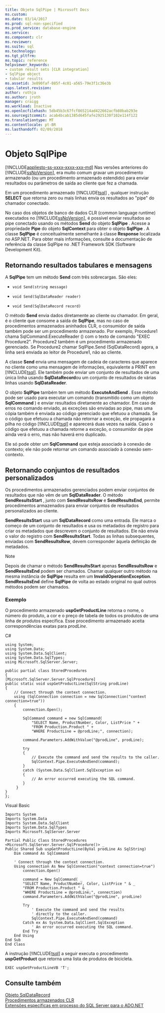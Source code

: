 ```yaml
---
title: Objeto SqlPipe | Microsoft Docs
ms.custom: 
ms.date: 03/14/2017
ms.prod: sql-non-specified
ms.prod_service: database-engine
ms.service: 
ms.component: clr
ms.reviewer: 
ms.suite: sql
ms.technology: 
ms.tgt_pltfrm: 
ms.topic: reference
helpviewer_keywords:
- custom result sets [CLR integration]
- SqlPipe object
- tabular results
ms.assetid: 3e090faf-085f-4c01-a565-79e3f1c36e3b
caps.latest.revision: 
author: rothja
ms.author: jroth
manager: craigg
ms.workload: Inactive
ms.openlocfilehash: 5db45b3c67fcf865214ad422662acfb80bab293e
ms.sourcegitcommit: acab4bcab1385d645fafe2925130f102e114f122
ms.translationtype: MT
ms.contentlocale: pt-BR
ms.lasthandoff: 02/09/2018
---
```

# <a name="sqlpipe-object"></a>Objeto SqlPipe
[!INCLUDE[appliesto-ss-xxxx-xxxx-xxx-md](../../includes/appliesto-ss-xxxx-xxxx-xxx-md.md)]
Nas versões anteriores do [!INCLUDE[ssNoVersion](../../includes/ssnoversion-md.md)], era muito comum gravar um procedimento armazenado (ou um procedimento armazenado estendido) para enviar resultados ou parâmetros de saída ao cliente que fez a chamada.  
  
 Em um procedimento armazenado [!INCLUDE[tsql](../../includes/tsql-md.md)] , qualquer instrução **SELECT** que retorna zero ou mais linhas envia os resultados ao "pipe" do chamador conectado.  
  
 No caso dos objetos de banco de dados CLR (common language runtime) executados no [!INCLUDE[ssNoVersion](../../includes/ssnoversion-md.md)], é possível enviar resultados ao pipe conectado usando os métodos **Send** do objeto **SqlPipe** . Acesse a propriedade **Pipe** do objeto **SqlContext** para obter o objeto **SqlPipe** . A classe **SqlPipe** é conceitualmente semelhante à classe **Response** localizada no ASP.NET. Para obter mais informações, consulte a documentação de referência da classe SqlPipe no .NET Framework SDK (Software Development Kit).  
  
## <a name="returning-tabular-results-and-messages"></a>Retornando resultados tabulares e mensagens  
 A **SqlPipe** tem um método **Send** com três sobrecargas. São eles:  
  
-   `void Send(string message)`  
  
-   `void Send(SqlDataReader reader)`  
  
-   `void Send(SqlDataRecord record)`  
  
 O método **Send** envia dados diretamente ao cliente ou chamador. Em geral, é o cliente que consome a saída de **SqlPipe**, mas no caso de procedimentos armazenados aninhados CLR, o consumidor de saída também pode ser um procedimento armazenado. Por exemplo, Procedure1 chama SqlCommand.ExecuteReader () com o texto de comando "EXEC Procedure2". Procedure2 também é um procedimento armazenado gerenciado. Se Procedure2 chamar SqlPipe.Send (SqlDataRecord) agora, a linha será enviada ao leitor de Procedure1, não ao cliente.  
  
 A classe **Send** envia uma mensagem de cadeia de caracteres que aparece no cliente como uma mensagem de informações, equivalente a PRINT em [!INCLUDE[tsql](../../includes/tsql-md.md)]. Ele também pode enviar um conjunto de resultados de uma única linha usando **SqlDataRecord**ou um conjunto de resultados de várias linhas usando **SqlDataReader**.  
  
 O objeto **SqlPipe** também tem um método **ExecuteAndSend** . Esse método pode ser usado para executar um comando (transmitido como um objeto **SqlCommand** ) e enviar resultados diretamente ao chamador. Em caso de erros no comando enviado, as exceções são enviadas ao pipe, mas uma cópia também é enviada ao código gerenciado que efetuou a chamada. Se o código que efetuou a chamada não retornar a exceção, ele propagará a pilha no código [!INCLUDE[tsql](../../includes/tsql-md.md)] e aparecerá duas vezes na saída. Caso o código que efetuou a chamada retorne a exceção, o consumidor de pipe ainda verá o erro, mas não haverá erro duplicado.  
  
 Ele só pode obter um **SqlCommand** que esteja associado à conexão de contexto; ele não pode retornar um comando associado à conexão sem-contexto.  
  
## <a name="returning-custom-result-sets"></a>Retornando conjuntos de resultados personalizados  
 Os procedimentos armazenados gerenciados podem enviar conjuntos de resultados que não vêm de um **SqlDataReader**. O método **SendResultsStart** , junto com **SendResultsRow** e **SendResultsEnd**, permite procedimentos armazenados para enviar conjuntos de resultados personalizados ao cliente.  
  
 **SendResultsStart** usa um **SqlDataRecord** como uma entrada. Ele marca o começo de um conjunto de resultados e usa os metadados de registro para criar os metadados que descrevem o conjunto de resultados. Ele não envia o valor do registro com **SendResultsStart**. Todas as linhas subsequentes, enviadas com **SendResultsRow**, devem corresponder àquela definição de metadados.  
  
> [!NOTE]  
>  Depois de chamar o método **SendResultsStart** apenas **SendResultsRow** e **SendResultsEnd** podem ser chamados. Chamar qualquer outro método na mesma instância de **SqlPipe** resulta em um **InvalidOperationException**. **SendResultsEnd** define **SqlPipe** de volta ao estado original no qual outros métodos podem ser chamados.  
  
### <a name="example"></a>Exemplo  
 O procedimento armazenado **uspGetProductLine** retorna o nome, o número do produto, a cor e o preço de tabela de todos os produtos de uma linha de produtos específica. Esse procedimento armazenado aceita correspondências exatas para *prodLine*.  
  
 C#  
  
```  
using System;  
using System.Data;  
using System.Data.SqlClient;  
using System.Data.SqlTypes;  
using Microsoft.SqlServer.Server;  
  
public partial class StoredProcedures  
{  
[Microsoft.SqlServer.Server.SqlProcedure]  
public static void uspGetProductLine(SqlString prodLine)  
{  
    // Connect through the context connection.  
    using (SqlConnection connection = new SqlConnection("context connection=true"))  
    {  
        connection.Open();  
  
        SqlCommand command = new SqlCommand(  
            "SELECT Name, ProductNumber, Color, ListPrice " +  
            "FROM Production.Product " +   
            "WHERE ProductLine = @prodLine;", connection);  
  
        command.Parameters.AddWithValue("@prodLine", prodLine);  
  
        try  
        {  
            // Execute the command and send the results to the caller.  
            SqlContext.Pipe.ExecuteAndSend(command);  
        }  
        catch (System.Data.SqlClient.SqlException ex)  
        {  
            // An error occurred executing the SQL command.  
        }  
     }  
}  
};  
```  
  
 Visual Basic  
  
```  
Imports System  
Imports System.Data  
Imports System.Data.SqlClient  
Imports System.Data.SqlTypes  
Imports Microsoft.SqlServer.Server  
  
Partial Public Class StoredProcedures  
<Microsoft.SqlServer.Server.SqlProcedure()> _  
Public Shared Sub uspGetProductLine(ByVal prodLine As SqlString)  
    Dim command As SqlCommand  
  
    ' Connect through the context connection.  
    Using connection As New SqlConnection("context connection=true")  
        connection.Open()  
  
        command = New SqlCommand( _  
        "SELECT Name, ProductNumber, Color, ListPrice " & _  
        "FROM Production.Product " & _  
        "WHERE ProductLine = @prodLine;", connection)  
        command.Parameters.AddWithValue("@prodLine", prodLine)  
  
        Try  
            ' Execute the command and send the results   
            ' directly to the caller.  
            SqlContext.Pipe.ExecuteAndSend(command)  
        Catch ex As System.Data.SqlClient.SqlException  
            ' An error occurred executing the SQL command.  
        End Try  
    End Using  
End Sub  
End Class  
```  
  
 A instrução [!INCLUDE[tsql](../../includes/tsql-md.md)] a seguir executa o procedimento **uspGetProduct** que retorna uma lista de produtos de bicicleta.  
  
```  
EXEC uspGetProductLineVB 'T';  
```  
  
## <a name="see-also"></a>Consulte também  
 [Objeto SqlDataRecord](../../relational-databases/clr-integration-data-access-in-process-ado-net/sqldatarecord-object.md)   
 [Procedimentos armazenados CLR](http://msdn.microsoft.com/library/bbdd51b2-a9b4-4916-ba6f-7957ac6c3f33)   
 [Extensões específicas em processo do SQL Server para o ADO.NET](../../relational-databases/clr-integration-data-access-in-process-ado-net/sql-server-in-process-specific-extensions-to-ado-net.md)  
  
  
